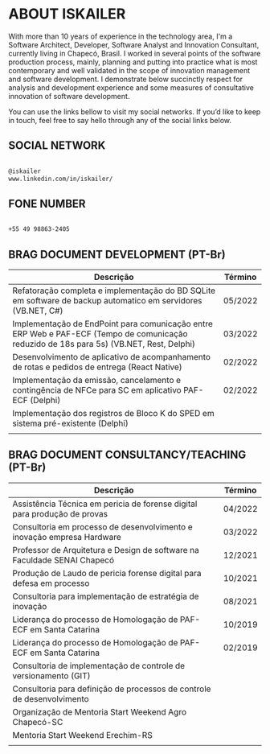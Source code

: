 # ABOUT ISKAILER

With more than 10 years of experience in the technology area, I'm a Software Architect, Developer, Software Analyst and Innovation Consultant, currently living in Chapecó, Brasil. I worked in several points of the software production process, mainly, planning and putting into practice what is most contemporary and well validated in the scope of innovation management and software development.
I demonstrate below succinctly respect for analysis and development experience and some measures of consultative innovation of software development.

You can use the links bellow to visit my social networks. If you’d like to keep in touch, feel free to say hello through any of the social links below.

## SOCIAL NETWORK

```markdown

@iskailer
www.linkedin.com/in/iskailer/

```

## FONE NUMBER

```markdown

+55 49 98863-2405

```

## BRAG DOCUMENT DEVELOPMENT (PT-Br)

| Descrição                                                                                                                                | Término |
|------------------------------------------------------------------------------------------------------------------------------------------|---------|
| Refatoração completa e implementação do BD SQLite em software de backup automatico em servidores (VB.NET, C#)                            | 05/2022 |
| Implementação de EndPoint para comunicação entre ERP Web e PAF-ECF (Tempo de comunicação reduzido de 18s para 5s) (VB.NET, Rest, Delphi) | 03/2022 |
| Desenvolvimento de aplicativo de acompanhamento de rotas e pedidos de entrega (React Native)                                             | 02/2022 |
| Implementação da emissão, cancelamento e contingência de NFCe para SC em aplicativo PAF-ECF (Delphi)                                     | 02/2022 |
| Implementação dos registros de Bloco K do SPED em sistema pré-existente  (Delphi)                                                        |         |
|                                                                                                                                          |         |


## BRAG DOCUMENT CONSULTANCY/TEACHING (PT-Br)

| Descrição                                                                 | Término |
|---------------------------------------------------------------------------|---------|
| Assistência Técnica em pericia de forense digital para produção de provas | 04/2022 |
| Consultoria em processo de desenvolvimento e inovação empresa Hardware    | 03/2022 |
| Professor de Arquitetura e Design de software na Faculdade SENAI Chapecó  | 12/2021 |
| Produção de Laudo de pericia forense digital para defesa em processo      | 10/2021 |
| Consultoria para implementação de estratégia de inovação                  | 08/2021 |
| Liderança do processo de Homologação de PAF-ECF em Santa Catarina         | 10/2019 |
| Liderança do processo de Homologação de PAF-ECF em Santa Catarina         | 02/2019 |
| Consultoria de implementação de controle de versionamento (GIT)           |         |
| Consultoria para definição de processos de controle de desenvolvimento    |         |
| Organização de Mentoria Start Weekend Agro Chapecó-SC                     |         |
| Mentoria Start Weekend Erechim-RS                                         |         |
|                                                                           |         |


